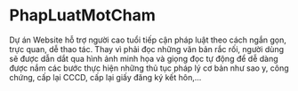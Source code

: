 # PhapLuatMotCham
Dự án Website hỗ trợ người cao tuổi tiếp cận pháp luật theo cách ngắn gọn, trực quan, dễ thao tác. Thay vì phải đọc những văn bản rắc rối, người dùng sẽ được dẫn dắt qua hình ảnh minh họa và giọng đọc tự động để dễ dàng được nắm các bước thực hiện những thủ tục pháp lý cơ bản như sao y, công chứng, cấp lại CCCD, cấp lại giấy đăng ký kết hôn,...
